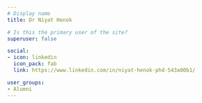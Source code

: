 ```yaml
---
# Display name
title: Dr Niyat Henok

# Is this the primary user of the site?
superuser: false

social:
- icon: linkedin
  icon_pack: fab
  link: https://www.linkedin.com/in/niyat-henok-phd-543a00b1/

user_groups:
- Alumni
---
```

